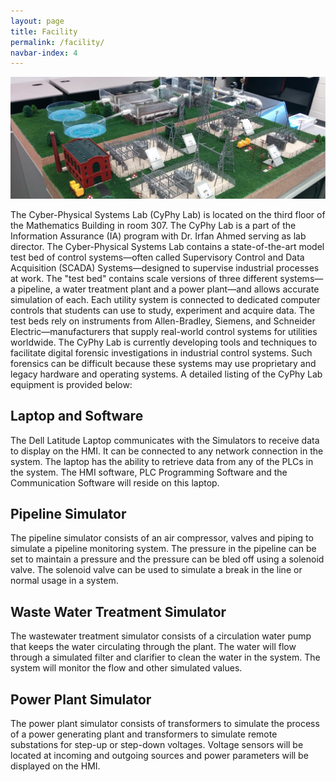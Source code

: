 ```yaml
---
layout: page
title: Facility
permalink: /facility/
navbar-index: 4
---
```


![lab facility](/assets/img/sprites/lab.jpg)

The Cyber-Physical Systems Lab (CyPhy Lab) is located on the third floor of the
Mathematics Building in room 307. The CyPhy Lab is a part of the Information
Assurance (IA) program with Dr. Irfan Ahmed serving as lab director. The
Cyber-Physical Systems Lab contains a state-of-the-art model test bed
of control systems—often called Supervisory Control and Data Acquisition (SCADA)
Systems—designed to supervise industrial processes at work. The "test bed"
contains scale versions of three different systems—a pipeline, a water treatment
plant and a power plant—and allows accurate simulation of each. Each utility
system is connected to dedicated computer controls that students can use to
study, experiment and acquire data. The test beds rely on instruments from
Allen-Bradley, Siemens, and Schneider Electric—manufacturers that supply
real-world control systems for utilities worldwide. The CyPhy Lab is currently
developing tools and techniques to facilitate digital forensic investigations in
industrial control systems. Such forensics can be difficult because these
systems may use proprietary and legacy hardware and operating systems. A
detailed listing of the CyPhy Lab equipment is provided below:

Laptop and Software
-------------------

The Dell Latitude Laptop communicates with the Simulators to receive data to
display on the HMI. It can be connected to any network connection in the system.
The laptop has the ability to retrieve data from any of the PLCs in the system.
The HMI software, PLC Programming Software and the Communication Software will
reside on this laptop.

Pipeline Simulator
------------------

The pipeline simulator consists of an air compressor, valves and piping to
simulate a pipeline monitoring system. The pressure in the pipeline can be set
to maintain a pressure and the pressure can be bled off using a solenoid valve.
The solenoid valve can be used to simulate a break in the line or normal usage
in a system.

Waste Water Treatment Simulator
-------------------------------

The wastewater treatment simulator consists of a circulation water pump that
keeps the water circulating through the plant. The water will flow through a
simulated filter and clarifier to clean the water in the system. The system will
monitor the flow and other simulated values.

Power Plant Simulator
---------------------

The power plant simulator consists of transformers to simulate the process of a
power generating plant and transformers to simulate remote substations for
step-up or step-down voltages. Voltage sensors will be located at incoming and
outgoing sources and power parameters will be displayed on the HMI.
